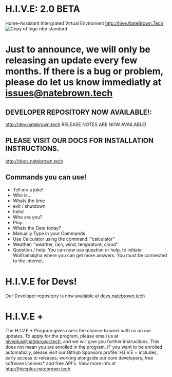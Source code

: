 # H.I.V.E: 2.0 BETA #
Home-Assistant Intergrated Virtual Enviroment
http://hive.NateBrown.Tech
![Copy of logo nbp standard](https://user-images.githubusercontent.com/80300015/119251248-d2a1c500-bbf9-11eb-9053-7e356b2d548c.png)
 # Just to announce, we will only be releasing an update every few months. If there is a bug or problem, please do let us know immediatly at issues@natebrown.tech
## DEVELOPER REPOSITORY NOW AVAILABLE!:
http://dev.natebrown.tech
RELEASE NOTES ARE NOW AVAILABLE!
## PLEASE VISIT OUR DOCS FOR INSTALLATION INSTRUCTIONS.
http://docs.natebrown.tech
## Commands you can use! ##

- Tell me a joke!
- Who is...
- Whats the time
- exit / shutdown
- hello!
- Who are you?
- Play... 
- Whats the Date today?
- Manually Type in your Commands
- Use Calculator using the command: "calculator"
- Weather: "weather, rain, wind, temprature, cloud"
- Question / help: You can now use question or help, to initiate Wolframalpha where you can get more answers. You must be connected to the internet.

# H.I.V.E for Devs!
Our Developer repository is now available at <a href="http://dev.natebrown.tech">devs.natebrown.tech</a>

# H.I.V.E +
The H.I.V.E + Program gives users the chance to work with us on our updates. To apply for the program, please email us at hiveplus@natebrown.tech, and we will give you further instructions. This does not mean you are enrolled in the program. IF you want to be enrolled automaticlly, please visit our Github Sponsors profile. H.I.V.E + includes, early access to releases, working alongside our core developers, free software licenses* and free API's.
View more info at http://hiveplus.natebrown.tech



